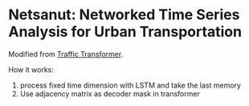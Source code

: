 
# Netsanut: Networked Time Series Analysis for Urban Transportation

Modified from [Traffic Transformer](https://github.com/R0oup1iao/Traffic-Transformer).

How it works: 

1. process fixed time dimension with LSTM and take the last memory
2. Use adjacency matrix as decoder mask in transformer

